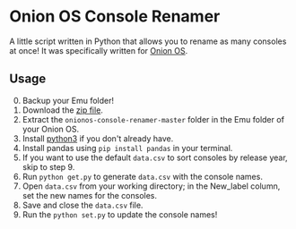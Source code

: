 # Onion OS Console Renamer
A little script written in Python that allows you to rename as many consoles at once!
It was specifically written for [Onion OS](https://github.com/OnionUI).

## Usage
0. Backup your Emu folder!
1. Download the [zip file](https://github.com/tzmanish/onionos-console-renamer/archive/refs/heads/master.zip).
2. Extract the `onionos-console-renamer-master` folder in the Emu folder of your Onion OS.
3. Install [python3](https://www.python.org/downloads/) if you don't already have.
4. Install pandas using `pip install pandas` in your terminal.
5. If you want to use the default `data.csv` to sort consoles by release year, skip to step 9.
6. Run `python get.py` to generate `data.csv` with the console names.
7. Open `data.csv` from your working directory; in the New_label column, set the new names for the consoles.
8. Save and close the `data.csv` file.
9. Run the `python set.py` to update the console names!
